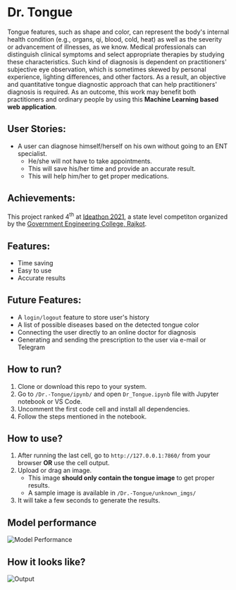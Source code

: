 # Dr. Tongue

Tongue features, such as shape and color, can represent the body's internal health condition (e.g., organs, qi, blood, cold, heat) as well as the severity or advancement of illnesses, as we know. Medical professionals can distinguish clinical symptoms and select appropriate therapies by studying these characteristics. Such kind of diagnosis is dependent on practitioners' subjective eye observation, which is sometimes skewed by personal experience, lighting differences, and other factors. As a result, an objective and quantitative tongue diagnostic approach that can help practitioners' diagnosis is required. As an outcome, this work may benefit both practitioners and ordinary people by using this **Machine Learning based web application**.


## User Stories:

- A user can diagnose himself/herself on his own without going to an ENT specialist.
  - He/she will not have to take appointments.
  - This will save his/her time and provide an accurate result.
  - This will help him/her to get proper medications.

## Achievements:

This project ranked 4<sup>th</sup> at [Ideathon 2021](https://sites.google.com/gecrajkot.ac.in/ideathon-2020/), a state level competiton organized by the [Government Engineering College, Rajkot](http://www.gecrj.cteguj.in/).


## Features:

- Time saving
- Easy to use
- Accurate results


## Future Features:

- A `login/logout` feature to store user's history
- A list of possible diseases based on the detected tongue color
- Connecting the user directly to an online doctor for diagnosis
- Generating and sending the prescription to the user via e-mail or Telegram


## How to run?

1. Clone or download this repo to your system.
2. Go to `/Dr.-Tongue/ipynb/` and open `Dr_Tongue.ipynb` file with Jupyter notebook or VS Code.
3. Uncomment the first code cell and install all dependencies.
4. Follow the steps mentioned in the notebook.


## How to use?

1. After running the last cell, go to `http://127.0.0.1:7860/` from your browser **OR** use the cell output.
2. Upload or drag an image.
    - This image **should only contain the tongue image** to get proper results.
    - A sample image is available in `/Dr.-Tongue/unknown_imgs/`
3. It will take a few seconds to generate the results.


## Model performance

![Model Performance](https://github.com/HarshShroff/Dr_Tongue/blob/master/Performance.png?raw=true)


## How it looks like?

![Output](https://github.com/HarshShroff/Dr_Tongue/blob/master/Appearance.png?raw=true)
